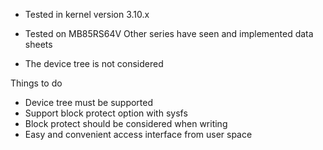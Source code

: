 - Tested in kernel version 3.10.x

- Tested on MB85RS64V
  Other series have seen and implemented data sheets
  
- The device tree is not considered

Things to do
- Device tree must be supported
- Support block protect option with sysfs
- Block protect should be considered when writing
- Easy and convenient access interface from user space

